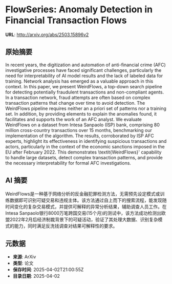 # FlowSeries: Anomaly Detection in Financial Transaction Flows

**URL**: http://arxiv.org/abs/2503.15896v2

## 原始摘要

In recent years, the digitization and automation of anti-financial crime
(AFC) investigative processes have faced significant challenges, particularly
the need for interpretability of AI model results and the lack of labeled data
for training. Network analysis has emerged as a valuable approach in this
context.
  In this paper, we present WeirdFlows, a top-down search pipeline for
detecting potentially fraudulent transactions and non-compliant agents. In a
transaction network, fraud attempts are often based on complex transaction
patterns that change over time to avoid detection. The WeirdFlows pipeline
requires neither an a priori set of patterns nor a training set. In addition,
by providing elements to explain the anomalies found, it facilitates and
supports the work of an AFC analyst.
  We evaluate WeirdFlows on a dataset from Intesa Sanpaolo (ISP) bank,
comprising 80 million cross-country transactions over 15 months, benchmarking
our implementation of the algorithm. The results, corroborated by ISP AFC
experts, highlight its effectiveness in identifying suspicious transactions and
actors, particularly in the context of the economic sanctions imposed in the EU
after February 2022. This demonstrates \textit{WeirdFlows}' capability to
handle large datasets, detect complex transaction patterns, and provide the
necessary interpretability for formal AFC investigations.


## AI 摘要

WeirdFlows是一种基于网络分析的反金融犯罪检测方法，无需预先设定模式或训练数据即可识别可疑交易和违规主体。该方法通过自上而下的搜索流程，能发现随时间变化的复杂交易模式，并提供可解释的异常分析结果，辅助调查人员工作。在Intesa Sanpaolo银行8000万笔跨国交易(15个月)的测试中，该方法成功检测出欧盟2022年2月后经济制裁背景下的可疑活动，验证了其处理大数据、识别复杂模式的能力，同时满足反洗钱调查对结果可解释性的要求。

## 元数据

- **来源**: ArXiv
- **类型**: 论文
- **保存时间**: 2025-04-02T21:00:55Z
- **目录日期**: 2025-04-02
